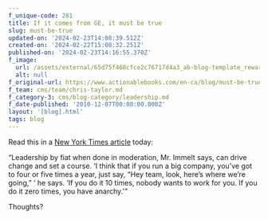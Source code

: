 ```yaml
---
f_unique-code: 281
title: If it comes from GE, it must be true
slug: must-be-true
updated-on: '2024-02-23T14:08:39.512Z'
created-on: '2024-02-22T15:08:32.251Z'
published-on: '2024-02-23T14:16:55.370Z'
f_image:
  url: /assets/external/65d75f468cfce2c76717d4a3_ab-blog-template_reward.jpeg
  alt: null
f_original-url: https://www.actionablebooks.com/en-ca/blog/must-be-true/
f_team: cms/team/chris-taylor.md
f_category-3: cms/blog-category/leadership.md
f_date-published: '2010-12-07T00:00:00.000Z'
layout: '[blog].html'
tags: blog
---
```


Read this in a [New York Times article](http://www.nytimes.com/2010/12/05/business/05ge.html?pagewanted=5&_r=1&ref=business&src=me) today:

“Leadership by fiat when done in moderation, Mr. Immelt says, can drive change and set a course. ‘I think that if you run a big company, you’ve got to four or five times a year, just say, “Hey team, look, here’s where we’re going,” ‘ he says. ‘If you do it 10 times, nobody wants to work for you. If you do it zero times, you have anarchy.'”

Thoughts?
